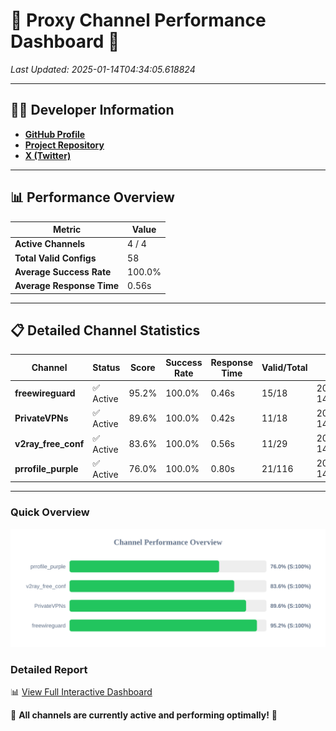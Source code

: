# 🌟 Proxy Channel Performance Dashboard 🌟

_Last Updated: 2025-01-14T04:34:05.618824_

---

## 👩‍💻 Developer Information

- **[GitHub Profile](https://github.com/4n0nymou3)**  
- **[Project Repository](https://github.com/4n0nymou3/multi-proxy-config-fetcher)**  
- **[X (Twitter)](https://x.com/4n0nymou3)**  

---

## 📊 Performance Overview

| Metric                | Value       |
|-----------------------|-------------|
| **Active Channels**   | 4 / 4       |
| **Total Valid Configs** | 58          |
| **Average Success Rate** | 100.0%      |
| **Average Response Time** | 0.56s       |

---

## 📋 Detailed Channel Statistics

| Channel          | Status     | Score  | Success Rate | Response Time | Valid/Total | Last Success               |
|------------------|------------|--------|--------------|---------------|-------------|----------------------------|
| **freewireguard**  | ✅ Active  | 95.2%  | 100.0% | 0.46s         | 15/18       | 2025-01-14T04:34:05.616891 |
| **PrivateVPNs**  | ✅ Active  | 89.6%  | 100.0% | 0.42s         | 11/18       | 2025-01-14T04:34:05.134384 |
| **v2ray_free_conf**  | ✅ Active  | 83.6%  | 100.0% | 0.56s         | 11/29       | 2025-01-14T04:34:04.673131 |
| **prrofile_purple**  | ✅ Active  | 76.0%  | 100.0% | 0.80s         | 21/116       | 2025-01-14T04:34:04.077312 |

---

### Quick Overview
<div align="center">
  <a href="https://raw.githubusercontent.com/nullluser/NullRepo/refs/heads/main/assets/channel_stats_chart.svg">
    <img src="https://raw.githubusercontent.com/nullluser/NullRepo/refs/heads/main/assets/channel_stats_chart.svg" alt="Source Performance Statistics" width="800">
  </a>
</div>

### Detailed Report
📊 [View Full Interactive Dashboard](https://htmlpreview.github.io/?https://github.com/nullluser/NullRepo/blob/main/assets/performance_report.html)

🎉 **All channels are currently active and performing optimally!** 🎉
